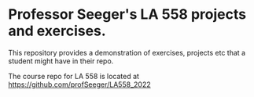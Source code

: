 # Professor Seeger's LA 558 projects and exercises.  
This repository provides a demonstration of exercises, projects etc that a student might have in their repo.  

The course repo for LA 558 is located at https://github.com/profSeeger/LA558_2022


